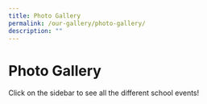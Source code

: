 ```yaml
---
title: Photo Gallery
permalink: /our-gallery/photo-gallery/
description: ""
---
```

# Photo Gallery

Click on the sidebar to see all the different school events!